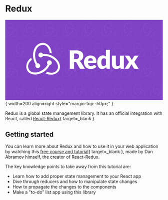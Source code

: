 # Redux

![](../../../assets/rails/react/redux.webp){ width=200 align=right style="margin-top:-50px;" }

Redux is a global state management library. It has an official integration with React, called [React-Redux](https://react-redux.js.org/){ target=_blank }.

## Getting started

You can learn more about Redux and how to use it in your web application by watching this [free course and tutorial](https://egghead.io/courses/fundamentals-of-redux-course-from-dan-abramov-bd5cc867){ target=_blank }, made by Dan Abramov himself, the creator of React-Redux.

The key knowledge points to take away from this tutorial are:

* Learn how to add proper state management to your React app
* Dive through reducers and how to manipulate state changes
* How to propagate the changes to the components
* Make a "to-do" list app using this library
